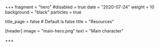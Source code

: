 +++
fragment = "hero"
#disabled = true
date = "2020-07-24"
weight = 10
background = "black"
particles = true

title_page = false # Default is false
title = "Resources"

[header]
  image = "main-hero.png"
  text = "Main character"

+++
